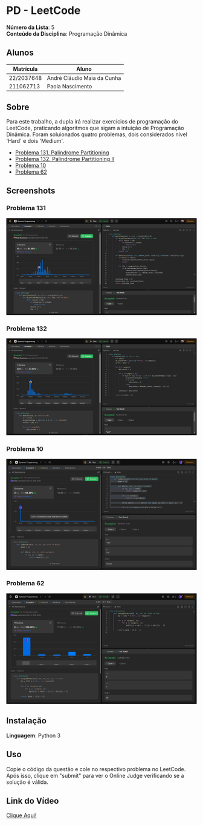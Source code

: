 # PD - LeetCode

**Número da Lista**: 5<br>
**Conteúdo da Disciplina**: Programação Dinâmica<br>

## Alunos
|Matrícula | Aluno |
| -- | -- |
| 22/2037648   |  André Cláudio Maia da Cunha |
| 211062713  |  Paola Nascimento |

## Sobre 
Para este trabalho, a dupla irá realizar exercícios de programação do LeetCode, praticando algoritmos que sigam a intuição de Programação Dinâmica. Foram soluionados quatro problemas, dois considerados nível 'Hard' e dois 'Medium'.

- [Problema 131. Palindrome Partitioning](https://leetcode.com/problems/palindrome-partitioning/description/?envType=problem-list-v2&envId=dynamic-programming)
- [Problema 132. Palindrome Partitioning II](https://leetcode.com/problems/palindrome-partitioning-ii/description/?envType=problem-list-v2&envId=dynamic-programming)
- [Problema 10](https://leetcode.com/problems/regular-expression-matching/description/?envType=problem-list-v2&envId=dynamic-programming)
- [Problema 62](https://leetcode.com/problems/unique-paths/description/?envType=problem-list-v2&envId=dynamic-programming)

## Screenshots
### Problema 131
![problema](assets/problem131.png)
### Problema 132
![problema](assets/problem132.png)
### Problema 10
![problema](assets/problem10.png)
### Problema 62
![problema](assets/problem62.png)

## Instalação 
**Linguagem**: Python 3<br>

## Uso 
Copie o código da questão e cole no respectivo problema no LeetCode. Após isso, clique em "submit" para ver o Online Judge verificando se a solução é válida.

## Link do Vídeo

[Clique Aqui!](link)

